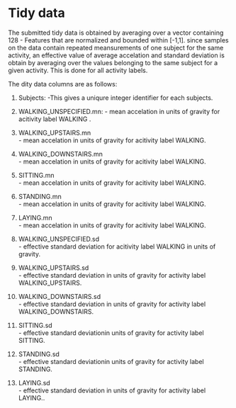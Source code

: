 # Tidy data

The submitted tidy data is obtained by averaging over a vector containing 128 - Features that are normalized and bounded within [-1,1].
since samples on the data contain repeated meansurements of one subject for the same activity, an effective
value of average accelation and standard deviation is obtain by averaging over the values belonging to 
the same subject for a given activity. This is done for all activity labels.

The dity data columns are as follows:

1. Subjects: 
        -This gives a  uniqure integer identifier for each subjects.

2. WALKING_UNSPECIFIED.mn: 
        - mean accelation in units of gravity for acitivity label WALKING .

3. WALKING_UPSTAIRS.mn     
         - mean accelation in units of gravity for acitivity label WALKING.

4. WALKING_DOWNSTAIRS.mn   
          - mean accelation in units of gravity for acitivity label WALKING.

5. SITTING.mn              
         - mean accelation in units of gravity for acitivity label WALKING.
6. STANDING.mn             
         - mean accelation in units of gravity for acitivity label WALKING.
7. LAYING.mn               
         - mean accelation in units of gravity for acitivity label WALKING.
8. WALKING_UNSPECIFIED.sd  
        - effective standard deviation for acitivity label WALKING in units of gravity.
9. WALKING_UPSTAIRS.sd     
         - effective standard deviation in units of gravity for activity label WALKING_UPSTAIRS.
10. WALKING_DOWNSTAIRS.sd  
         - effective standard deviation in units of gravity for activity label WALKING_DOWNSTAIRS.
14. SITTING.sd             
         - effective standard deviationin units of gravity for activity label SITTING.
15. STANDING.sd            
        - effective standard deviationin units of gravity for activity label STANDING.
16. LAYING.sd              
         - effective standard deviation in units of gravity for activity label LAYING..


